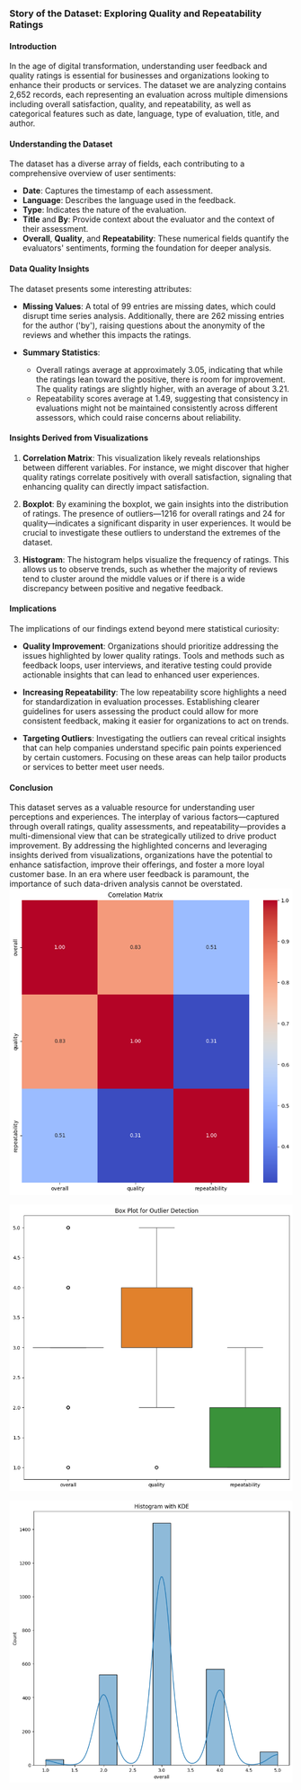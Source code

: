 ### Story of the Dataset: Exploring Quality and Repeatability Ratings

#### Introduction
In the age of digital transformation, understanding user feedback and quality ratings is essential for businesses and organizations looking to enhance their products or services. The dataset we are analyzing contains 2,652 records, each representing an evaluation across multiple dimensions including overall satisfaction, quality, and repeatability, as well as categorical features such as date, language, type of evaluation, title, and author. 

#### Understanding the Dataset
The dataset has a diverse array of fields, each contributing to a comprehensive overview of user sentiments:

- **Date**: Captures the timestamp of each assessment.
- **Language**: Describes the language used in the feedback.
- **Type**: Indicates the nature of the evaluation.
- **Title** and **By**: Provide context about the evaluator and the context of their assessment.
- **Overall**, **Quality**, and **Repeatability**: These numerical fields quantify the evaluators' sentiments, forming the foundation for deeper analysis.

#### Data Quality Insights
The dataset presents some interesting attributes:

- **Missing Values**: A total of 99 entries are missing dates, which could disrupt time series analysis. Additionally, there are 262 missing entries for the author ('by'), raising questions about the anonymity of the reviews and whether this impacts the ratings.
  
- **Summary Statistics**: 
  - Overall ratings average at approximately 3.05, indicating that while the ratings lean toward the positive, there is room for improvement. The quality ratings are slightly higher, with an average of about 3.21. 
  - Repeatability scores average at 1.49, suggesting that consistency in evaluations might not be maintained consistently across different assessors, which could raise concerns about reliability.

#### Insights Derived from Visualizations
1. **Correlation Matrix**: This visualization likely reveals relationships between different variables. For instance, we might discover that higher quality ratings correlate positively with overall satisfaction, signaling that enhancing quality can directly impact satisfaction. 

2. **Boxplot**: By examining the boxplot, we gain insights into the distribution of ratings. The presence of outliers—1216 for overall ratings and 24 for quality—indicates a significant disparity in user experiences. It would be crucial to investigate these outliers to understand the extremes of the dataset.

3. **Histogram**: The histogram helps visualize the frequency of ratings. This allows us to observe trends, such as whether the majority of reviews tend to cluster around the middle values or if there is a wide discrepancy between positive and negative feedback.

#### Implications
The implications of our findings extend beyond mere statistical curiosity:

- **Quality Improvement**: Organizations should prioritize addressing the issues highlighted by lower quality ratings. Tools and methods such as feedback loops, user interviews, and iterative testing could provide actionable insights that can lead to enhanced user experiences.

- **Increasing Repeatability**: The low repeatability score highlights a need for standardization in evaluation processes. Establishing clearer guidelines for users assessing the product could allow for more consistent feedback, making it easier for organizations to act on trends.

- **Targeting Outliers**: Investigating the outliers can reveal critical insights that can help companies understand specific pain points experienced by certain customers. Focusing on these areas can help tailor products or services to better meet user needs.

#### Conclusion
This dataset serves as a valuable resource for understanding user perceptions and experiences. The interplay of various factors—captured through overall ratings, quality assessments, and repeatability—provides a multi-dimensional view that can be strategically utilized to drive product improvement. By addressing the highlighted concerns and leveraging insights derived from visualizations, organizations have the potential to enhance satisfaction, improve their offerings, and foster a more loyal customer base. In an era where user feedback is paramount, the importance of such data-driven analysis cannot be overstated.
![Chart](chart_correlation_matrix.png)

![Chart](chart_boxplot.png)

![Chart](chart_histogram.png)
